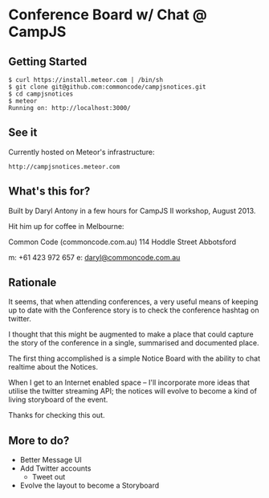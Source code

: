 Conference Board w/ Chat @ CampJS
=================================

Getting Started
---------------

    $ curl https://install.meteor.com | /bin/sh
    $ git clone git@github.com:commoncode/campjsnotices.git
    $ cd campjsnotices
    $ meteor
    Running on: http://localhost:3000/

See it
------

Currently hosted on Meteor's infrastructure:

    http://campjsnotices.meteor.com


What's this for?
----------------

Built by Daryl Antony in a few hours for CampJS II workshop, August 2013.

Hit him up for coffee in Melbourne:

Common Code (commoncode.com.au)
114 Hoddle Street
Abbotsford

m: +61 423 972 657
e: daryl@commoncode.com.au

Rationale
---------

It seems, that when attending conferences, a very useful means of keeping up to date with the Conference story is to check the conference hashtag on twitter.

I thought that this might be augmented to make a place that could capture the story of the conference in a single, summarised and documented place.

The first thing accomplished is a simple Notice Board with the ability to chat realtime about the Notices.

When I get to an Internet enabled space – I'll incorporate more ideas that utilise the twitter streaming API; the notices will evolve to become a kind of living storyboard of the event.

Thanks for checking this out.


More to do?
-----------

+ Better Message UI
+ Add Twitter accounts
    - Tweet out
+ Evolve the layout to become a Storyboard
